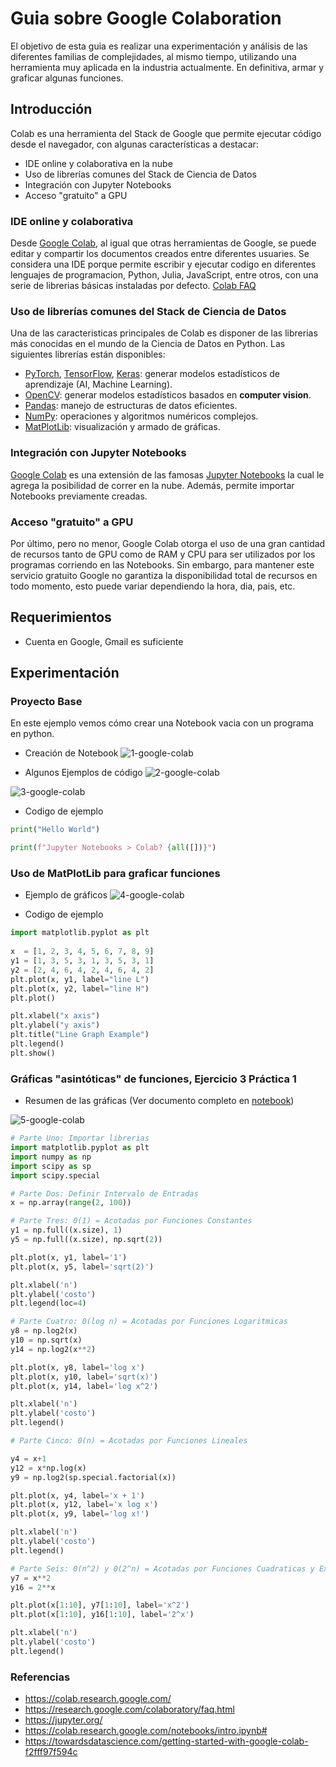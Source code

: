 # Guia sobre Google Colaboration

El objetivo de esta guia es realizar una experimentación y análisis de las diferentes familias de complejidades, al mismo tiempo, utilizando una herramienta muy aplicada en la industria actualmente. En definitiva, armar y graficar algunas funciones.

## Introducción

Colab es una herramienta del Stack de Google que permite ejecutar código desde el navegador, con algunas características a destacar:
- IDE online y colaborativa en la nube
- Uso de librerías comunes del Stack de Ciencia de Datos
- Integración con Jupyter Notebooks
- Acceso "gratuito" a GPU

### IDE online y colaborativa
Desde [Google Colab](https://colab.research.google.com/), al igual que otras herramientas de Google, se puede editar y compartir los documentos creados entre diferentes usuaries.
Se considera una IDE porque permite escribir y ejecutar codigo en diferentes lenguajes de programacion, Python, Julia, JavaScript, entre otros, con una serie de librerias básicas instaladas por defecto. [Colab FAQ](https://research.google.com/colaboratory/faq.html)

### Uso de librerías comunes del Stack de Ciencia de Datos
Una de las caracteristicas principales de Colab es disponer de las librerias más conocidas en el mundo de la Ciencia de Datos en Python.
Las siguientes librerías están disponibles:
- [PyTorch](https://pytorch.org/), [TensorFlow](https://www.tensorflow.org/), [Keras](https://keras.io/): generar modelos estadísticos de aprendizaje (AI, Machine Learning).
- [OpenCV](https://opencv.org/): generar modelos estadísticos basados en **computer vision**.
- [Pandas](https://pandas.pydata.org/): manejo de estructuras de datos eficientes.
- [NumPy](https://numpy.org/):  operaciones y algoritmos numéricos complejos.
- [MatPlotLib](https://matplotlib.org/): visualización y armado de gráficas.

### Integración con Jupyter Notebooks
[Google Colab](https://colab.research.google.com/) es una extensión de las famosas [Jupyter Notebooks](https://jupyter.org/) la cual le agrega la posibilidad de correr en la nube. Además, permite importar Notebooks previamente creadas.

### Acceso "gratuito" a GPU
Por último, pero no menor, Google Colab otorga el uso de una gran cantidad de recursos tanto de GPU como de RAM y CPU para ser utilizados por los programas corriendo en las Notebooks. Sin embargo, para mantener este servicio gratuito Google no garantiza la disponibilidad total de recursos en todo momento, esto puede variar dependiendo la hora, dia, pais, etc.

## Requerimientos

- Cuenta en Google, Gmail es suficiente

## Experimentación

### Proyecto Base

En este ejemplo vemos cómo crear una Notebook vacia con un programa en python.

- Creación de Notebook
![1-google-colab](https://user-images.githubusercontent.com/13955827/114624956-e9aed800-9c87-11eb-9adc-3746f4fb7a09.png)

- Algunos Ejemplos de código
![2-google-colab](https://user-images.githubusercontent.com/13955827/114624982-f59a9a00-9c87-11eb-8123-200a37790cc3.png)

![3-google-colab](https://user-images.githubusercontent.com/13955827/114625005-fe8b6b80-9c87-11eb-9644-54b574b5cefb.png)

- Codigo de ejemplo
```python
print("Hello World")

print(f"Jupyter Notebooks > Colab? {all([])}")
```

### Uso de MatPlotLib para graficar funciones

- Ejemplo de gráficos
![4-google-colab](https://user-images.githubusercontent.com/13955827/114625131-2d094680-9c88-11eb-9eba-e053a0ce2ce0.png)

- Codigo de ejemplo

```python
import matplotlib.pyplot as plt
 
x  = [1, 2, 3, 4, 5, 6, 7, 8, 9]
y1 = [1, 3, 5, 3, 1, 3, 5, 3, 1]
y2 = [2, 4, 6, 4, 2, 4, 6, 4, 2]
plt.plot(x, y1, label="line L")
plt.plot(x, y2, label="line H")
plt.plot()

plt.xlabel("x axis")
plt.ylabel("y axis")
plt.title("Line Graph Example")
plt.legend()
plt.show()
```

### Gráficas "asintóticas" de funciones, Ejercicio 3 Práctica 1

- Resumen de las gráficas (Ver documento completo en [notebook](./1_complejidad.ipynb))

![5-google-colab](https://user-images.githubusercontent.com/13955827/114625972-6e4e2600-9c89-11eb-8f55-092d5e94aa9c.png)

```python
# Parte Uno: Importar librerias
import matplotlib.pyplot as plt
import numpy as np
import scipy as sp
import scipy.special

# Parte Dos: Definir Intervalo de Entradas
x = np.array(range(2, 100))

# Parte Tres: 0(1) = Acotadas por Funciones Constantes
y1 = np.full((x.size), 1)
y5 = np.full((x.size), np.sqrt(2))

plt.plot(x, y1, label='1')
plt.plot(x, y5, label='sqrt(2)')

plt.xlabel('n')
plt.ylabel('costo')
plt.legend(loc=4)

# Parte Cuatro: 0(log n) = Acotadas por Funciones Logaritmicas
y8 = np.log2(x)
y10 = np.sqrt(x)
y14 = np.log2(x**2)

plt.plot(x, y8, label='log x')
plt.plot(x, y10, label='sqrt(x)')
plt.plot(x, y14, label='log x^2')

plt.xlabel('n')
plt.ylabel('costo')
plt.legend()

# Parte Cinco: 0(n) = Acotadas por Funciones Lineales

y4 = x+1
y12 = x*np.log(x)
y9 = np.log2(sp.special.factorial(x))

plt.plot(x, y4, label='x + 1')
plt.plot(x, y12, label='x log x')
plt.plot(x, y9, label='log x!')

plt.xlabel('n')
plt.ylabel('costo')
plt.legend()

# Parte Seis: 0(n^2) y 0(2^n) = Acotadas por Funciones Cuadraticas y Exp
y7 = x**2
y16 = 2**x

plt.plot(x[1:10], y7[1:10], label='x^2')
plt.plot(x[1:10], y16[1:10], label='2^x')

plt.xlabel('n')
plt.ylabel('costo')
plt.legend()
```

### Referencias

- https://colab.research.google.com/
- https://research.google.com/colaboratory/faq.html
- https://jupyter.org/
- https://colab.research.google.com/notebooks/intro.ipynb#
- https://towardsdatascience.com/getting-started-with-google-colab-f2fff97f594c
